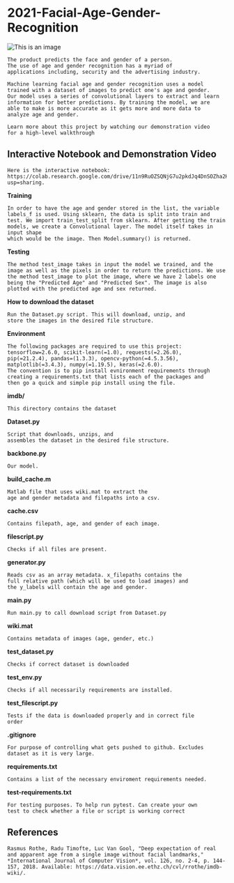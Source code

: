# 2021-Facial-Age-Gender-Recognition

![This is an image](https://camo.githubusercontent.com/e3136e24e49cce35cb1fa1213b38fa8feaadaf992851044b883581975ee1aa99/68747470733a2f2f687561686f6e6774752e6d652f6c6f676f2d62616e6e65722d464952452d434f4d4c2e706e67)

    The product predicts the face and gender of a person.
    The use of age and gender recognition has a myriad of
    applications including, security and the advertising industry.

    Machine learning facial age and gender recognition uses a model
    trained with a dataset of images to predict one's age and gender.
    Our model uses a series of convolutional layers to extract and learn
    information for better predictions. By training the model, we are
    able to make is more accurate as it gets more and more data to
    analyze age and gender. 

    Learn more about this project by watching our demonstration video
    for a high-level walkthrough 

## Interactive Notebook and Demonstration Video
    Here is the interactive notebook: https://colab.research.google.com/drive/11n9RuOZSQNjG7u2pkdJq4DnSOZha2HQz?usp=sharing.

**Training**

    In order to have the age and gender stored in the list, the variable labels_f is used. Using sklearn, the data is split into train and test. We import train_test_split from sklearn. After getting the train models, we create a Convolutional layer. The model itself takes in input shape 
    which would be the image. Then Model.summary() is returned. 

**Testing**

    The method test_image takes in input the model we trained, and the image as well as the pixels in order to return the predictions. We use the method test_image to plot the image, where we have 2 labels one being the "Predicted Age" and "Predicted Sex". The image is also plotted with the predicted age and sex returned. 

**How to download the dataset**

    Run the Dataset.py script. This will download, unzip, and
    store the images in the desired file structure.

**Environment**

    The following packages are required to use this project: 
    tensorflow=2.6.0, scikit-learn(=1.0), requests(=2.26.0),
    pip(=21.2.4), pandas=(1.3.3), opencv-python(=4.5.3.56),
    matplotlib(=3.4.3), numpy(=1.19.5), keras(=2.6.0).
    The convention is to pip install evnironment requirements through
    creating a requirements.txt that lists each of the packages and
    then go a quick and simple pip install using the file.

**imdb/**

    This directory contains the dataset

**Dataset.py**

    Script that downloads, unzips, and
    assembles the dataset in the desired file structure.

**backbone.py**

    Our model.

**build_cache.m**

    Matlab file that uses wiki.mat to extract the
    age and gender metadata and filepaths into a csv.

**cache.csv**

    Contains filepath, age, and gender of each image.

**filescript.py**

    Checks if all files are present.

**generator.py**

    Reads csv as an array metadata. x_filepaths contains the
    full relative path (which will be used to load images) and
    the y_labels will contain the age and gender.

**main.py**

    Run main.py to call download script from Dataset.py

**wiki.mat**

    Contains metadata of images (age, gender, etc.)

**test_dataset.py**

    Checks if correct dataset is downloaded 

**test_env.py**

    Checks if all necessarily requirements are installed.

**test_filescript.py**

    Tests if the data is downloaded properly and in correct file
    order

**.gitignore**

    For purpose of controlling what gets pushed to github. Excludes
    dataset as it is very large.

**requirements.txt**

    Contains a list of the necessary enviroment requirements needed.

**test-requirements.txt**

    For testing purposes. To help run pytest. Can create your own
    test to check whether a file or script is working correct

## References

    Rasmus Rothe, Radu Timofte, Luc Van Gool, "Deep expectation of real and apparent age from a single image without facial landmarks," *International Journal of Computer Vision*, vol. 126, no. 2-4, p. 144-157, 2018. Available: https://data.vision.ee.ethz.ch/cvl/rrothe/imdb-wiki/.